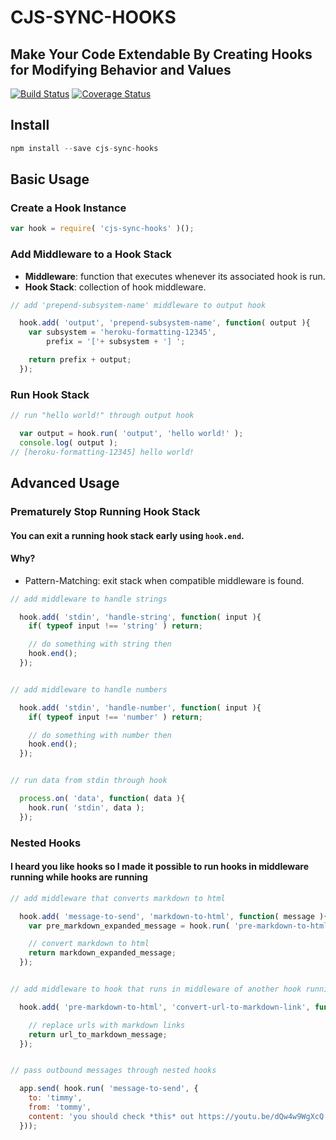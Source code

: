 CJS-SYNC-HOOKS
===
Make Your Code Extendable By Creating Hooks for Modifying Behavior and Values
---
[![Build Status](https://travis-ci.org/Akamaozu/cjs-sync-hooks.svg?branch=master)](https://travis-ci.org/Akamaozu/cjs-sync-hooks)
[![Coverage Status](https://coveralls.io/repos/github/Akamaozu/cjs-sync-hooks/badge.svg?branch=master)](https://coveralls.io/github/Akamaozu/cjs-sync-hooks?branch=master)

## Install
```js
npm install --save cjs-sync-hooks
```

## Basic Usage

### Create a Hook Instance

```js
var hook = require( 'cjs-sync-hooks' )();
```

### Add Middleware to a Hook Stack
- **Middleware**: function that executes whenever its associated hook is run.
- **Hook Stack**: collection of hook middleware.

```js
// add 'prepend-subsystem-name' middleware to output hook

  hook.add( 'output', 'prepend-subsystem-name', function( output ){
    var subsystem = 'heroku-formatting-12345',
        prefix = '['+ subsystem + '] ';

    return prefix + output; 
  });
```

### Run Hook Stack

```js
// run "hello world!" through output hook

  var output = hook.run( 'output', 'hello world!' );
  console.log( output ); 
// [heroku-formatting-12345] hello world!
```

## Advanced Usage

### Prematurely Stop Running Hook Stack
#### You can exit a running hook stack early using `hook.end`.
#### Why?
- Pattern-Matching: exit stack when compatible middleware is found.

```js
// add middleware to handle strings

  hook.add( 'stdin', 'handle-string', function( input ){
    if( typeof input !== 'string' ) return;

    // do something with string then
    hook.end();
  });


// add middleware to handle numbers

  hook.add( 'stdin', 'handle-number', function( input ){
    if( typeof input !== 'number' ) return;

    // do something with number then
    hook.end();
  });


// run data from stdin through hook

  process.on( 'data', function( data ){
    hook.run( 'stdin', data );
  });
```

### Nested Hooks
#### I heard you like hooks so I made it possible to run hooks in middleware running while hooks are running
```js
// add middleware that converts markdown to html

  hook.add( 'message-to-send', 'markdown-to-html', function( message ){
    var pre_markdown_expanded_message = hook.run( 'pre-markdown-to-html', message );

    // convert markdown to html
    return markdown_expanded_message;
  });


// add middleware to hook that runs in middleware of another hook running

  hook.add( 'pre-markdown-to-html', 'convert-url-to-markdown-link', function( message ){

    // replace urls with markdown links
    return url_to_markdown_message;
  });


// pass outbound messages through nested hooks

  app.send( hook.run( 'message-to-send', {
    to: 'timmy',
    from: 'tommy',
    content: 'you should check *this* out https://youtu.be/dQw4w9WgXcQ'
  }));
```